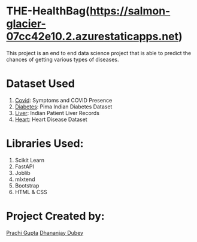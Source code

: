 # THE-HealthBag(https://salmon-glacier-07cc42e10.2.azurestaticapps.net)
This project is an end to end data science project that is able to predict the chances of getting various types of diseases.

# Dataset Used
1. [Covid](https://www.kaggle.com/datasets/hemanthhari/symptoms-and-covid-presence): Symptoms and COVID Presence
2. [Diabetes](https://www.kaggle.com/uciml/pima-indians-diabetes-database): Pima Indian Diabetes Dataset
3. [Liver](https://www.kaggle.com/uciml/indian-liver-patient-records): Indian Patient Liver Records
4. [Heart](https://www.kaggle.com/ronitf/heart-disease-uci): Heart Disease Dataset

# Libraries Used:
 1. Scikit Learn
 2. FastAPI
 3. Joblib
 4. mlxtend
 5. Bootstrap
 6. HTML & CSS

 # Project Created by: 
  [Prachi Gupta](https://www.linkedin.com/in/prachig17/)
  [Dhananjay Dubey](https://www.linkedin.com/in/dhananjay-dubey/)  
